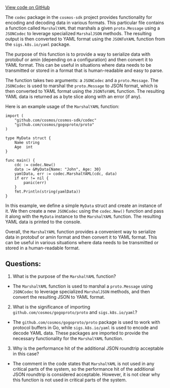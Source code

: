 [View code on GitHub](https://github.com/cosmos/cosmos-sdk.git/codec/yaml.go)

The `codec` package in the `cosmos-sdk` project provides functionality for encoding and decoding data in various formats. This particular file contains a function called `MarshalYAML` that marshals a given `proto.Message` using a `JSONCodec` to leverage specialized `MarshalJSON` methods. The resulting output is then converted to YAML format using the `JSONToYAML` function from the `sigs.k8s.io/yaml` package.

The purpose of this function is to provide a way to serialize data with protobuf or amin (depending on a configuration) and then convert it to YAML format. This can be useful in situations where data needs to be transmitted or stored in a format that is human-readable and easy to parse.

The function takes two arguments: a `JSONCodec` and a `proto.Message`. The `JSONCodec` is used to marshal the `proto.Message` to JSON format, which is then converted to YAML format using the `JSONToYAML` function. The resulting YAML data is returned as a byte slice along with an error (if any).

Here is an example usage of the `MarshalYAML` function:

```
import (
    "github.com/cosmos/cosmos-sdk/codec"
    "github.com/cosmos/gogoproto/proto"
)

type MyData struct {
    Name string
    Age  int
}

func main() {
    cdc := codec.New()
    data := &MyData{Name: "John", Age: 30}
    yamlData, err := codec.MarshalYAML(cdc, data)
    if err != nil {
        panic(err)
    }
    fmt.Println(string(yamlData))
}
```

In this example, we define a simple `MyData` struct and create an instance of it. We then create a new `JSONCodec` using the `codec.New()` function and pass it along with the `MyData` instance to the `MarshalYAML` function. The resulting YAML data is printed to the console.

Overall, the `MarshalYAML` function provides a convenient way to serialize data in protobuf or amin format and then convert it to YAML format. This can be useful in various situations where data needs to be transmitted or stored in a human-readable format.
## Questions: 
 1. What is the purpose of the `MarshalYAML` function?
- The `MarshalYAML` function is used to marshal a `proto.Message` using `JSONCodec` to leverage specialized `MarshalJSON` methods, and then convert the resulting JSON to YAML format.

2. What is the significance of importing `github.com/cosmos/gogoproto/proto` and `sigs.k8s.io/yaml`?
- The `github.com/cosmos/gogoproto/proto` package is used to work with protocol buffers in Go, while `sigs.k8s.io/yaml` is used to encode and decode YAML data. These packages are imported to provide the necessary functionality for the `MarshalYAML` function.

3. Why is the performance hit of the additional JSON roundtrip acceptable in this case?
- The comment in the code states that `MarshalYAML` is not used in any critical parts of the system, so the performance hit of the additional JSON roundtrip is considered acceptable. However, it is not clear why this function is not used in critical parts of the system.